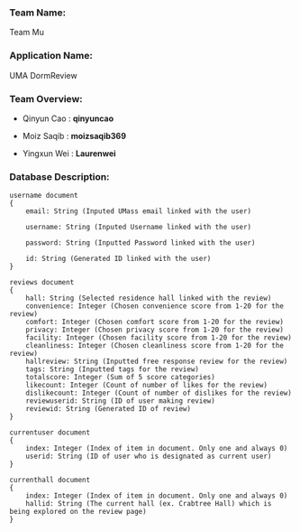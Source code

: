 ### **Team Name**: 
Team Mu

### **Application Name**: 
UMA DormReview

### **Team Overview**:
- Qinyun Cao : **qinyuncao**

- Moiz Saqib : **moizsaqib369**

- Yingxun Wei : **Laurenwei**

### **Database Description**:
    username document
    {
        email: String (Inputed UMass email linked with the user)
  
        username: String (Inputed Username linked with the user)
  
        password: String (Inputted Password linked with the user)
  
        id: String (Generated ID linked with the user)
    }

    reviews document
    {
        hall: String (Selected residence hall linked with the review)
        convenience: Integer (Chosen convenience score from 1-20 for the review)
        comfort: Integer (Chosen comfort score from 1-20 for the review)
        privacy: Integer (Chosen privacy score from 1-20 for the review)
        facility: Integer (Chosen facility score from 1-20 for the review)
        cleanliness: Integer (Chosen cleanliness score from 1-20 for the review)
        hallreview: String (Inputted free response review for the review)
        tags: String (Inputted tags for the review)
        totalscore: Integer (Sum of 5 score categories)
        likecount: Integer (Count of number of likes for the review)
        dislikecount: Integer (Count of number of dislikes for the review)
        reviewuserid: String (ID of user making review)
        reviewid: String (Generated ID of review)
    }

    currentuser document
    {
        index: Integer (Index of item in document. Only one and always 0)
        userid: String (ID of user who is designated as current user)
    }

    currenthall document
    {
        index: Integer (Index of item in document. Only one and always 0)
        hallid: String (The current hall (ex. Crabtree Hall) which is being explored on the review page)
    }
